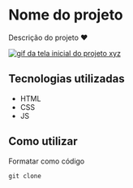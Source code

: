 # Nome do projeto
Descrição do projeto ❤️

[<img src="./teste.gif" alt="gif da tela inicial do projeto xyz">](https://google.com)

## Tecnologias utilizadas
- HTML
- CSS
- JS

## Como utilizar

Formatar como código

```
git clone
```

